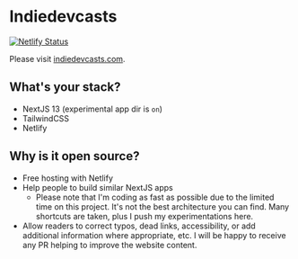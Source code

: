 # Indiedevcasts

[![Netlify Status](https://api.netlify.com/api/v1/badges/3084d141-f47f-4296-8094-42d5bf17b4e4/deploy-status)](https://app.netlify.com/sites/indiedevcasts/deploys)

Please visit [indiedevcasts.com](https://indiedevcasts.com).

## What's your stack?

- NextJS 13 (experimental app dir is `on`)
- TailwindCSS
- Netlify

## Why is it open source?

- Free hosting with Netlify
- Help people to build similar NextJS apps
  - Please note that I'm coding as fast as possible due to the limited time on this project. It's not the best architecture you can find. Many shortcuts are taken, plus I push my experimentations here.
- Allow readers to correct typos, dead links, accessibility, or add additional information where appropriate, etc. I will be happy to receive any PR helping to improve the website content.
